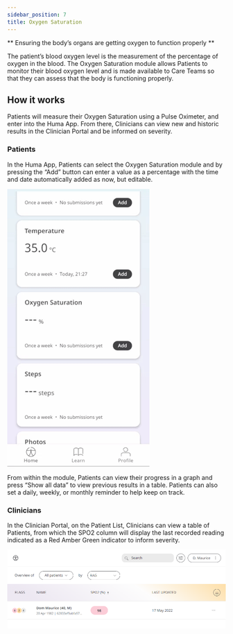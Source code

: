 ```yaml
---
sidebar_position: 7
title: Oxygen Saturation
---
```


** Ensuring the body’s organs are getting oxygen to function properly **

The patient’s blood oxygen level is the measurement of the percentage of oxygen in the blood. The Oxygen Saturation module allows Patients to monitor their blood oxygen level and is made available to Care Teams so that they can assess that the body is functioning properly.

## How it works

Patients will measure their Oxygen Saturation using a Pulse Oximeter, and enter into the Huma App. From there, Clinicians can view new and historic results in the Clinician Portal and be informed on severity.  

### Patients

In the Huma App, Patients can select the Oxygen Saturation module and by pressing the “Add” button can enter a value as a percentage with the time and date automatically added as now, but editable. 

![Adding a value of Oxygen Saturation in the Huma App](./assets/oxygen-saturation.gif)

From within the module, Patients can view their progress in a graph and press “Show all data” to view previous results in a table. Patients can also set a daily, weekly, or monthly reminder to help keep on track.

### Clinicians

In the Clinician Portal, on the Patient List, Clinicians can view a table of Patients, from which the SPO2 column will display the last recorded reading indicated as a Red Amber Green indicator to inform severity. 

![Viewing oxygen saturation in the clinician portal](./assets/cp-patient-list-oxygen-saturation.png)